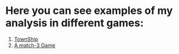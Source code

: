 # Here you can see examples of my analysis in different games:
1) [TownShip](https://github.com/AdamovichAleksey/Game_Analytics/blob/master/TownShip/Analysis.Rmd)
2) [A match-3 Game](https://github.com/AdamovichAleksey/Game_Analytics/tree/master/match-3_Game)
